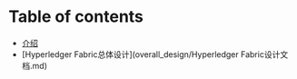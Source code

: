 # Table of contents

* [介绍](README.md)
* [Hyperledger Fabric总体设计](overall_design/Hyperledger Fabric设计文档.md)